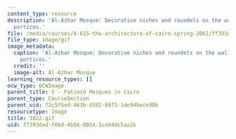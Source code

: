 ```yaml
---
content_type: resource
description: 'Al-Azhar Mosque: Decorative niches and roundels on the wall ofthe mosque
  porticos.'
file: /media/courses/4-615-the-architecture-of-cairo-spring-2002/ff393dadf86d4b5680541cd44dc5aa2b_1022.gif
file_type: image/gif
image_metadata:
  caption: 'Al-Azhar Mosque: Decorative niches and roundels on the wall ofthe mosque
    porticos.'
  credit: ''
  image-alt: Al-Azhar Mosque
learning_resource_types: []
ocw_type: OCWImage
parent_title: 5 - Fatimid Mosques in Cairo
parent_type: CourseSection
parent_uid: 72c5f5ed-463b-d382-8971-1de94bece98b
resourcetype: Image
title: 1022.gif
uid: ff393dad-f86d-4b56-8054-1cd44dc5aa2b
---
```


